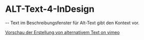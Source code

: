 # ALT-Text-4-InDesign

-- Text im Beschreibungsfenster für Alt-Text gibt den Kontext vor.


[Vorschau der Erstellung von alternativem Text on vimeo](https://vimeo.com/1026952093)